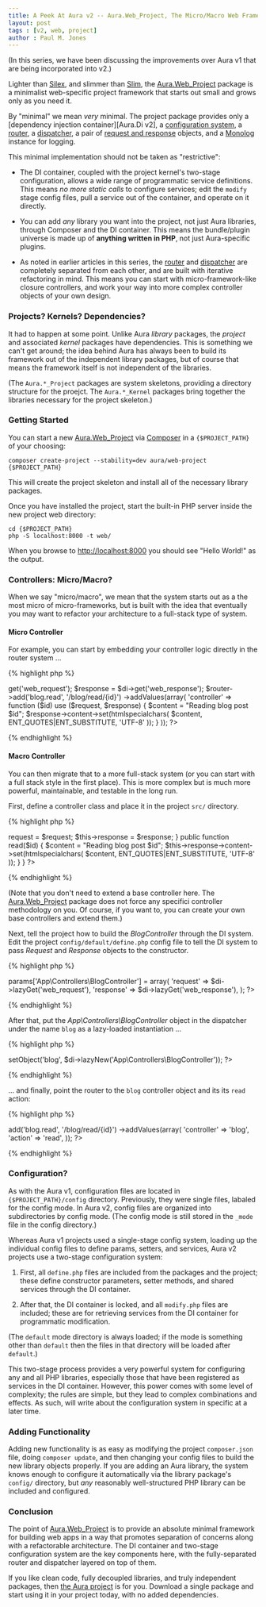 ```yaml
---
title: A Peek At Aura v2 -- Aura.Web_Project, The Micro/Macro Web Framework
layout: post
tags : [v2, web, project]
author : Paul M. Jones
---
```


(In this series, we have been discussing the improvements over Aura v1 that
are being incorporated into v2.)

Lighter than [Silex][], and slimmer than [Slim][], the [Aura.Web_Project][]
package is a minimalist web-specific project framework that starts out small
and grows only as you need it.

By "minimal" we mean *very* minimal. The project package provides only a
[dependency injection container][Aura.Di v2],
a [configuration system][Aura.Project_Kernel],
a [router][Aura.Router v2],
a [dispatcher][Aura.Dispatcher],
a pair of [request and response][Aura.Web v2] objects,
and a [Monolog][] instance for logging.

This minimal implementation should not be taken as "restrictive":

- The DI container, coupled with the project kernel's two-stage configuration,
  allows a wide range of programmatic service definitions.  This means *no
  more static calls* to configure services; edit the `modify` stage config
  files, pull a service out of the container, and operate on it directly.

- You can add *any* library you want into the project, not just Aura
  libraries, through Composer and the DI container. This means the
  bundle/plugin universe is made up of **anything written in PHP**, not just
  Aura-specific plugins.

- As noted in earlier articles in this series, the [router][] and [dispatcher][] are
  completely separated from each other, and are built with iterative
  refactoring in mind. This means you can start with micro-framework-like
  closure controllers, and work your way into more complex controller objects
  of your own design.


### Projects? Kernels? Dependencies?

It had to happen at some point. Unlike Aura *library* packages, the *project*
and associated *kernel* packages have dependencies. This is something we
can't get around; the idea behind Aura has always been to build its framework
out of the independent library packages, but of course that means the
framework itself is not independent of the libraries.

(The `Aura.*_Project` packages are system skeletons, providing a directory
structure for the proejct. The `Aura.*_Kernel` packages bring together
the libraries necessary for the project skeleton.)

### Getting Started

You can start a new [Aura.Web_Project][] via [Composer][] in a
`{$PROJECT_PATH}` of your choosing:

    composer create-project --stability=dev aura/web-project {$PROJECT_PATH}
    
This will create the project skeleton and install all of the necessary
library packages.

Once you have installed the project, start the built-in PHP server inside the
new project web directory:

    cd {$PROJECT_PATH}
    php -S localhost:8000 -t web/

When you browse to <http://localhost:8000> you should see "Hello World!" as
the output.


### Controllers: Micro/Macro?

When we say "micro/macro", we mean that the system starts out as a the most
micro of micro-frameworks, but is built with the idea that eventually you may
want to refactor your architecture to a full-stack type of system.

#### Micro Controller

For example, you can start by embedding your controller logic directly in
the router system ...

{% highlight php %}
<?php
/**
 * {$PROJECT_PATH}/config/default/modify/router.php
 */
$request  = $di->get('web_request');
$response = $di->get('web_response');
$router->add('blog.read', '/blog/read/{id}')
    ->addValues(array(
        'controller' => function ($id) use ($request, $response) {
            $content = "Reading blog post $id";
            $response->content->set(htmlspecialchars(
                $content, ENT_QUOTES|ENT_SUBSTITUTE, 'UTF-8'
            ));
        }
    ));
?>
{% endhighlight %}

#### Macro Controller

You can then migrate that to a more full-stack system (or you can
start with a full stack style in the first place).  This is more complex but
is much more powerful, maintainable, and testable in the long run.

First, define a controller class and place it in the project `src/` directory.

{% highlight php %}
<?php
/**
 * {$PROJECT_PATH}/src/App/Controllers/BlogController.php
 */
namespace App\Controllers;

use Aura\Web\Request;
use Aura\Web\Response;

class BlogController
{
    public function __construct(Request $request, Response $response)
    {
        $this->request = $request;
        $this->response = $response;
    }
    
    public function read($id)
    {
        $content = "Reading blog post $id";
        $this->response->content->set(htmlspecialchars(
            $content, ENT_QUOTES|ENT_SUBSTITUTE, 'UTF-8'
        ));
    }
}
?>
{% endhighlight %}

(Note that you don't need to extend a base controller here. The
[Aura.Web_Project][] package does not force any specifici controller
methodology on you. Of course, if you want to, you can create your own base
controllers and extend them.)

Next, tell the project how to build the _BlogController_ through the DI
system. Edit the project `config/default/define.php` config file to tell the
DI system to pass _Request_ and _Response_ objects to the constructor.

{% highlight php %}
<?php
/**
 * {$PROJECT_PATH}/config/default/define.php
 */
$di->params['App\Controllers\BlogController'] = array(
    'request' => $di->lazyGet('web_request'),
    'response' => $di->lazyGet('web_response'),
);
?>
{% endhighlight %}

After that, put the _App\Controllers\BlogController_ object in the dispatcher
under the name `blog` as a lazy-loaded instantiation ...

{% highlight php %}
<?php
/**
 * {$PROJECT_PATH}/config/default/modify/dispatcher.php
 */
$dispatcher->setObject('blog', $di->lazyNew('App\Controllers\BlogController'));
?>
{% endhighlight %}

... and finally, point the router to the `blog` controller object and its
its `read` action:

{% highlight php %}
<?php
/**
 * {$PROJECT_PATH}/config/default/modify/dispatcher.php
 */
$router->add('blog.read', '/blog/read/{id}')
    ->addValues(array(
        'controller' => 'blog',
        'action' => 'read',
    ));
?>
{% endhighlight %}


### Configuration?

As with the Aura v1, configuration files are located in
`{$PROJECT_PATH}/config` directory. Previously, they were single files,
labaled for the config mode. In Aura v2, config files are organized into
subdirectories by config mode. (The config mode is still stored in the `_mode`
file in the config directory.)

Whereas Aura v1 projects used a single-stage config system, loading up the
individual config files to define params, setters, and services, Aura v2
projects use a two-stage configuration system:

1. First, all `define.php` files are included from the packages and the
project; these define constructor parameters, setter methods, and shared
services through the DI container.

2. After that, the DI container is locked, and all `modify.php` files are
included; these are for retrieving services from the DI container for
programmatic modification.

(The `default` mode directory is always loaded; if the mode is something other
than `default` then the files in that directory will be loaded after `default`.)

This two-stage process provides a very powerful system for configuring any and
all PHP libraries, especially those that have been registered as services in
the DI container. However, this power comes with some level of complexity; the
rules are simple, but they lead to complex combinations and effects. As such,
will write about the configuration system in specific at a later time.

### Adding Functionality

Adding new functionality is as easy as modifying the project `composer.json`
file, doing `composer update`, and then changing your config files to build
the new library objects properly. If you are adding an Aura library, the
system knows enough to configure it automatically via the library package's
`config/` directory, but *any* reasonably well-structured PHP library can be
included and configured.


### Conclusion

The point of [Aura.Web_Project][] is to provide an absolute minimal framework
for building web apps in a way that promotes separation of concerns along with
a refactorable architecture. The DI container and two-stage configuration
system are the key components here, with the fully-separated router and
dispatcher layered on top of them.

If you like clean code, fully decoupled libraries, and truly independent
packages, then [the Aura project][Aura] is for you. Download a single package
and start using it in your project today, with no added dependencies.


[Aura.Dispatcher]: https://github.com/auraphp/Aura.Dispatcher
[Aura.Project_Kernel]: https://github.com/auraphp/Aura.Project_Kernel
[Aura.Router v2]: https://github.com/auraphp/Aura.Router/tree/develop-2
[Aura.Web v2]: http://github.com/auraphp/Aura.Web/tree/develop-2
[Aura.Web_Project]: https://github.com/auraphp/Aura.Web_Kernel
[Aura]: http://auraphp.com
[Silex]: http://silex.sensiolabs.org
[Slim]: http://www.slimframework.com
[Solar]: http://solarphp.com
[Monolog]: https://github.com/Seldaek/monolog
[Composer]: http://getcomposer.org
[router]: /blog/2013/11/18/aura-v2-router
[dispatcher]: /blog/2013/11/04/aura-v2-dispatcher
